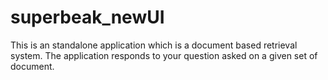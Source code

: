# superbeak_newUI
This is an standalone application which is a document based retrieval system. The application responds to your question asked on a given set of document.
